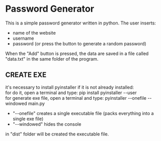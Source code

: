 # Password Generator
This is a simple password generator written in python.
The user inserts:
* name of the website
* username
* password (or press the button to generate a random password)

When the "Add" button is pressed, the data are saved in a file called "data.txt" in the same folder of the program.

## CREATE EXE
it's necessary to install pyinstaller if it is not already installed:
<br>
for do it, open a terminal and type: pip install pyinstaller --user
<br>
for generate exe file, open a terminal and type: pyinstaller --onefile --windowed main.py

* "--onefile" creates a single executable file (packs everything into a single exe file)
* "--windowed" hides the console

in "dist" folder will be created the executable file.